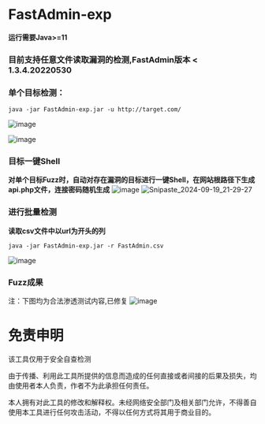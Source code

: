 # FastAdmin-exp
**运行需要Java>=11**
### 目前支持任意文件读取漏洞的检测,FastAdmin版本 < 1.3.4.20220530
### 单个目标检测：
```shell
java -jar FastAdmin-exp.jar -u http://target.com/
```
![image](https://github.com/user-attachments/assets/6a153f17-3897-429f-9c8b-1b86ddf8f8a2)

![image](https://github.com/user-attachments/assets/c26e1855-022b-4f65-a0c5-5d4422085959)
### 目标一键Shell
**对单个目标Fuzz时，自动对存在漏洞的目标进行一键Shell，在网站根路径下生成api.php文件，连接密码随机生成**
![image](https://github.com/user-attachments/assets/26711f47-6965-4c5b-a9f0-0a9c6d684cef)
![Snipaste_2024-09-19_21-29-27](https://github.com/user-attachments/assets/2b672fcc-2cb3-4a29-a1be-f289da4239c9)
### 进行批量检测
**读取csv文件中以url为开头的列**
```shell
java -jar FastAdmin-exp.jar -r FastAdmin.csv
```
![image](https://github.com/user-attachments/assets/63b8117a-0349-4efe-be7b-36bcdf69e9f4)


### Fuzz成果
注：下图均为合法渗透测试内容,已修复
![image](https://github.com/user-attachments/assets/4ed3c562-0f96-4c6a-8c44-825a7a76b965)


# 免责申明
该工具仅用于安全自查检测

由于传播、利用此工具所提供的信息而造成的任何直接或者间接的后果及损失，均由使用者本人负责，作者不为此承担任何责任。

本人拥有对此工具的修改和解释权。未经网络安全部门及相关部门允许，不得善自使用本工具进行任何攻击活动，不得以任何方式将其用于商业目的。
